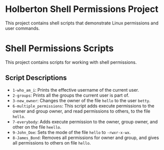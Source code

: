 
# Holberton Shell Permissions Project

This project contains shell scripts that demonstrate Linux permissions and user commands.


# Shell Permissions Scripts

This project contains scripts for working with shell permissions.

## Script Descriptions

- `1-who_am_i`: Prints the effective username of the current user.
- `2-groups`: Prints all the groups the current user is part of.
- `3-new_owner`: Changes the owner of the file `hello` to the user `betty`. 
- `6-multiple_permissions`: This script adds execute permissions to the owner and group owner, and read permissions to others, to the file `hello`.
- `7-everybody`: Adds execute permission to the owner, group owner, and other on the file `heello`.
- `9-John_Doe`: Sets the mode of the file `hello` to `-rwxr-x-wx`.
- `8-James_Bond`: Removes all permissions for owner and group, and gives all permissions to others on file `hello`.

